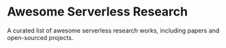 # Awesome Serverless Research
A curated list of awesome serverless research works, including papers and open-sourced projects.


